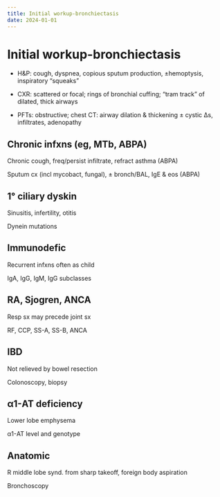 ```yaml
---
title: Initial workup-bronchiectasis
date: 2024-01-01
---
```

# Initial workup-bronchiectasis


* H&P: cough, dyspnea, copious sputum production, ±hemoptysis, inspiratory “squeaks”

* CXR: scattered or focal; rings of bronchial cuffing; “tram track” of dilated, thick airways

* PFTs: obstructive; chest CT: airway dilation & thickening ± cystic Δs, infiltrates, adenopathy

## Chronic infxns (eg, MTb, ABPA)

Chronic cough, freq/persist infiltrate, refract asthma (ABPA)

Sputum cx (incl mycobact, fungal), ± bronch/BAL, IgE & eos (ABPA)

## 1° ciliary dyskin

Sinusitis, infertility, otitis

Dynein mutations

## Immunodefic

Recurrent infxns often as child

IgA, IgG, IgM, IgG subclasses

## RA, Sjogren, ANCA

Resp sx may precede joint sx

RF, CCP, SS-A, SS-B, ANCA

## IBD

Not relieved by bowel resection

Colonoscopy, biopsy

## α1-AT deficiency

Lower lobe emphysema

α1-AT level and genotype

## Anatomic

R middle lobe synd. from sharp takeoff, foreign body aspiration

Bronchoscopy
